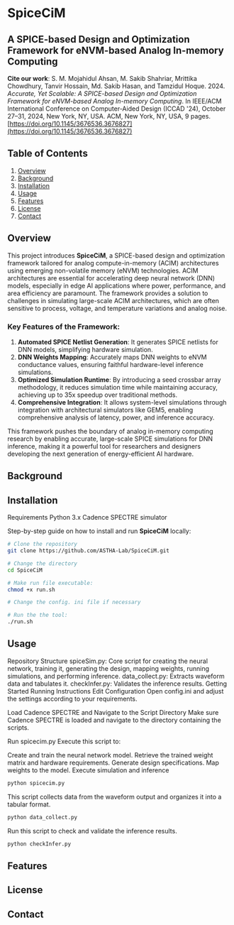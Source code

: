 # SpiceCiM

## A SPICE-based Design and Optimization Framework for eNVM-based Analog In-memory Computing

**Cite our work**:
S. M. Mojahidul Ahsan, M. Sakib Shahriar, Mrittika Chowdhury, Tanvir Hossain, Md. Sakib Hasan, and Tamzidul Hoque. 2024. *Accurate, Yet Scalable: A SPICE-based Design and Optimization Framework for eNVM-based Analog In-memory Computing*. In IEEE/ACM International Conference on Computer-Aided Design (ICCAD '24), October 27–31, 2024, New York, NY, USA. ACM, New York, NY, USA, 9 pages. [https://doi.org/10.1145/3676536.3676827](https://doi.org/10.1145/3676536.3676827)


## Table of Contents

1. [Overview](#overview)
2. [Background](#background)
3. [Installation](#installation)
4. [Usage](#usage)
5. [Features](#features)
6. [License](#license)
7. [Contact](#contact)

## Overview

This project introduces **SpiceCiM**, a SPICE-based design and optimization framework tailored for analog compute-in-memory (ACIM) architectures using emerging non-volatile memory (eNVM) technologies. ACIM architectures are essential for accelerating deep neural network (DNN) models, especially in edge AI applications where power, performance, and area efficiency are paramount. The framework provides a solution to challenges in simulating large-scale ACIM architectures, which are often sensitive to process, voltage, and temperature variations and analog noise.

### Key Features of the Framework:

1. **Automated SPICE Netlist Generation**: It generates SPICE netlists for DNN models, simplifying hardware simulation.
2. **DNN Weights Mapping**: Accurately maps DNN weights to eNVM conductance values, ensuring faithful hardware-level inference simulations.
3. **Optimized Simulation Runtime**: By introducing a seed crossbar array methodology, it reduces simulation time while maintaining accuracy, achieving up to 35x speedup over traditional methods.
4. **Comprehensive Integration**: It allows system-level simulations through integration with architectural simulators like GEM5, enabling comprehensive analysis of latency, power, and inference accuracy.

This framework pushes the boundary of analog in-memory computing research by enabling accurate, large-scale SPICE simulations for DNN inference, making it a powerful tool for researchers and designers developing the next generation of energy-efficient AI hardware.

## Background

## Installation

Requirements
Python 3.x
Cadence SPECTRE simulator

Step-by-step guide on how to install and run **SpiceCiM** locally:
```bash
# Clone the repository
git clone https://github.com/ASTHA-Lab/SpiceCiM.git

# Change the directory
cd SpiceCiM

# Make run file executable:
chmod +x run.sh

# Change the config. ini file if necessary

# Run the the tool:
./run.sh

```

## Usage
Repository Structure
spiceSim.py: Core script for creating the neural network, training it, generating the design, mapping weights, running simulations, and performing inference.
data_collect.py: Extracts waveform data and tabulates it.
checkInfer.py: Validates the inference results.
Getting Started
Running Instructions
Edit Configuration
Open config.ini and adjust the settings according to your requirements.

Load Cadence SPECTRE and Navigate to the Script Directory
Make sure Cadence SPECTRE is loaded and navigate to the directory containing the scripts.

Run spicecim.py
Execute this script to:

Create and train the neural network model.
Retrieve the trained weight matrix and hardware requirements.
Generate design specifications.
Map weights to the model.
Execute simulation and inference
```bash
python spicecim.py
```
This script collects data from the waveform output and organizes it into a tabular format.
```bash
python data_collect.py
```
Run this script to check and validate the inference results.
```bash
python checkInfer.py
```



## Features

## License

## Contact
